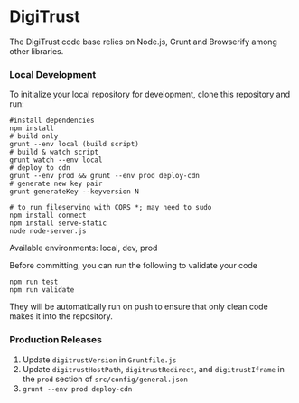 # DigiTrust

The DigiTrust code base relies on Node.js, Grunt and Browserify among other libraries.

### Local Development

To initialize your local repository for development, clone this repository and run:

    #install dependencies
    npm install
    # build only
    grunt --env local (build script)
    # build & watch script
    grunt watch --env local
    # deploy to cdn
    grunt --env prod && grunt --env prod deploy-cdn
    # generate new key pair
    grunt generateKey --keyversion N

    # to run fileserving with CORS *; may need to sudo
    npm install connect
    npm install serve-static
    node node-server.js

Available environments: local, dev, prod

Before committing, you can run the following to validate your code

    npm run test
    npm run validate

They will be automatically run on push to ensure that only clean code makes it into the repository.

### Production Releases

1. Update `digitrustVersion` in `Gruntfile.js`
2. Update `digitrustHostPath`, `digitrustRedirect`, and `digitrustIframe` in the `prod` section of `src/config/general.json`
3. `grunt --env prod deploy-cdn`
